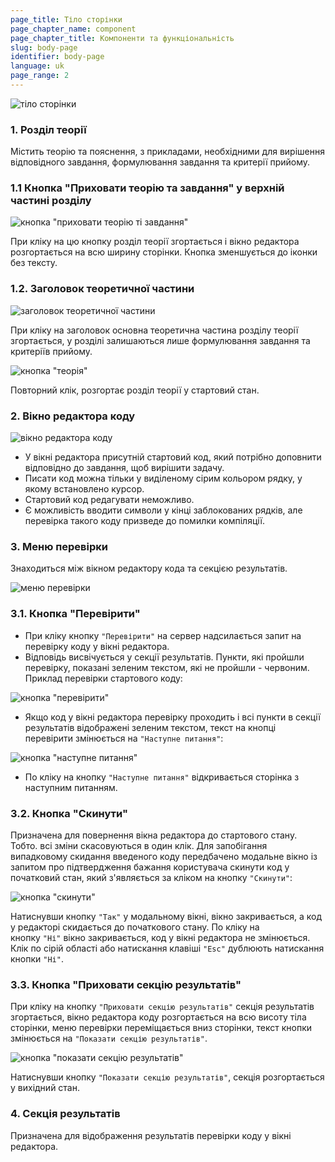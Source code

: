 ```yaml
---
page_title: Тіло сторінки
page_chapter_name: component
page_chapter_title: Компоненти та функціональність
slug: body-page
identifier: body-page
language: uk
page_range: 2
---
```

![тіло сторінки](/img/body1.jpg)

### 1. Розділ теорії[​](https://faq-qa.m.goit.global/ua/components-and-functionality/body-page#1-%D1%80%D0%BE%D0%B7%D0%B4%D1%96%D0%BB-%D1%82%D0%B5%D0%BE%D1%80%D1%96%D1%97 "Direct link to heading")

Містить теорію та пояснення, з прикладами, необхідними для вирішення відповідного завдання, формулювання завдання та критерії прийому.

### 1.1 Кнопка "Приховати теорію та завдання" у верхній частині розділу

![кнопка "приховати теорію ті завдання"](/img/body2.jpg)

При кліку на цю кнопку розділ теорії згортається і вікно редактора розгортається на всю ширину сторінки. Кнопка зменшується до іконки без тексту.

### 1.2. Заголовок теоретичної частини

![заголовок теоретичної частини](/img/body3.jpg)

При кліку на заголовок основна теоретична частина розділу теорії згортається, у розділі залишаються лише формулювання завдання та критеріїв прийому.

![кнопка "теорія"](/img/body4.jpg)

Повторний клік, розгортає розділ теорії у стартовий стан.

### 2. Вікно редактора коду

![вікно редактора коду](/img/body5.jpg)

* У вікні редактора присутній стартовий код, який потрібно доповнити відповідно до завдання, щоб вирішити задачу.
* Писати код можна тільки у виділеному сірим кольором рядку, у якому встановлено курсор.
* Стартовий код редагувати неможливо.
* Є можливість вводити символи у кінці заблокованих рядків, але перевірка такого коду призведе до помилки компіляції.

### 3. Меню перевірки[​](https://faq-qa.m.goit.global/ua/components-and-functionality/body-page#3-%D0%BC%D0%B5%D0%BD%D1%8E-%D0%BF%D0%B5%D1%80%D0%B5%D0%B2%D1%96%D1%80%D0%BA%D0%B8 "Direct link to heading")

Знаходиться між вікном редактору кода та секцією результатів.

![меню перевірки](/img/body6.jpg)

### 3.1. Кнопка "Перевірити"[​](https://faq-qa.m.goit.global/ua/components-and-functionality/body-page#31-%D0%BA%D0%BD%D0%BE%D0%BF%D0%BA%D0%B0-%D0%BF%D0%B5%D1%80%D0%B5%D0%B2%D1%96%D1%80%D0%B8%D1%82%D0%B8 "Direct link to heading")

* При кліку кнопку `"Перевірити"` на сервер надсилається запит на перевірку коду у вікні редактора.
* Відповідь висвічується у секції результатів. Пункти, які пройшли перевірку, показані зеленим текстом, які не пройшли - червоним. Приклад перевірки стартового коду:

![кнопка "перевірити"](/img/body7.jpg)

* Якщо код у вікні редактора перевірку проходить і всі пункти в секції результатів відображені зеленим текстом, текст на кнопці перевірити змінюється на `"Наступне питання"`:

![кнопка "наступне питання"](/img/body8.jpg)

* По кліку на кнопку `"Наступне питання"` відкривається сторінка з наступним питанням.

### 3.2. Кнопка "Скинути"[​](https://faq-qa.m.goit.global/ua/components-and-functionality/body-page#32-%D0%BA%D0%BD%D0%BE%D0%BF%D0%BA%D0%B0-%D1%81%D0%BA%D0%B8%D0%BD%D1%83%D1%82%D0%B8 "Direct link to heading")

Призначена для повернення вікна редактора до стартового стану. Тобто. всі зміни скасовуються в один клік. Для запобігання випадковому скидання введеного коду передбачено модальне вікно із запитом про підтвердження бажання користувача скинути код у початковий стан, який з'являється за кліком на кнопку `"Скинути"`:

![кнопка "скинути"](/img/body9.jpg)

Натиснувши кнопку `"Так"` у модальному вікні, вікно закривається, а код у редакторі скидається до початкового стану. По кліку на кнопку `"Ні"` вікно закривається, код у вікні редактора не змінюється. Клік по сірій області або натискання клавіші `"Esc"` дублюють натискання кнопки `"Ні"`.

### 3.3. Кнопка "Приховати секцію результатів"[​](https://faq-qa.m.goit.global/ua/components-and-functionality/body-page#33-%D0%BA%D0%BD%D0%BE%D0%BF%D0%BA%D0%B0-%D0%BF%D1%80%D0%B8%D1%85%D0%BE%D0%B2%D0%B0%D1%82%D0%B8-%D1%81%D0%B5%D0%BA%D1%86%D1%96%D1%8E-%D1%80%D0%B5%D0%B7%D1%83%D0%BB%D1%8C%D1%82%D0%B0%D1%82%D1%96%D0%B2 "Direct link to heading")

При кліку на кнопку `"Приховати секцію результатів"` секція результатів згортається, вікно редактора коду розгортається на всю висоту тіла сторінки, меню перевірки переміщається вниз сторінки, текст кнопки змінюється на `"Показати секцію результатів"`.

![кнопка "показати секцію результатів"](/img/body10.jpg)

Натиснувши кнопку `"Показати секцію результатів"`, секція розгортається у вихідний стан.

### 4. Секція результатів[​](https://faq-qa.m.goit.global/ua/components-and-functionality/body-page#4-%D1%81%D0%B5%D0%BA%D1%86%D1%96%D1%8F-%D1%80%D0%B5%D0%B7%D1%83%D0%BB%D1%8C%D1%82%D0%B0%D1%82%D1%96%D0%B2 "Direct link to heading")

Призначена для відображення результатів перевірки коду у вікні редактора.